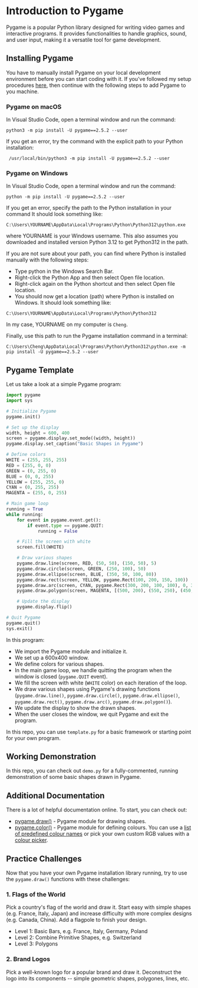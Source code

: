 # Introduction to Pygame

Pygame is a popular Python library designed for writing video games and interactive programs. It provides functionalities to handle graphics, sound, and user input, making it a versatile tool for game development.

## Installing Pygame
You have to manually install Pygame on your local development environment before you can start coding with it. If you've followed my setup procedures [here](https://docs.google.com/document/d/140jEi-QY2gCjiQ8Qbi7BuEOaEHQ6UFc0riZlkPmict4), then continue with the following steps to add Pygame to you machine.

### Pygame on macOS
In Visual Studio Code, open a terminal window and run the command:

```
python3 -m pip install -U pygame==2.5.2 --user
```

If you get an error, try the command with the explicit path to your Python installation:

```
 /usr/local/bin/python3 -m pip install -U pygame==2.5.2 --user
 ```

### Pygame on Windows
In Visual Studio Code, open a terminal window and run the command:

```
python -m pip install -U pygame==2.5.2 --user
```

If you get an error, specify the path to the Python installation in your command It should look something like:

```
C:\Users\YOURNAME\AppData\Local\Programs\Python\Python312\python.exe
```

where YOURNAME is your Windows username. This also assumes you downloaded and installed version Python 3.12 to get Python312 in the path. 

If you are not sure about your path, you can find where Python is installed manually with the following steps:

- Type python in the Windows Search Bar.
- Right-click the Python App and then select Open file location.
- Right-click again on the Python shortcut and then select Open file location.
- You should now get a location (path) where Python is installed on Windows. It should look something like: 

```
C:\Users\YOURNAME\AppData\Local\Programs\Python\Python312 
```

In my case, YOURNAME on my computer is `Cheng`.

Finally, use this path to run the Pygame installation command in a terminal:

```
C:\Users\Cheng\AppData\Local\Programs\Python\Python312\python.exe -m pip install -U pygame==2.5.2 --user
```

## Pygame Template
Let us take a look at a simple Pygame program:

```python
import pygame
import sys

# Initialize Pygame
pygame.init()

# Set up the display
width, height = 600, 400
screen = pygame.display.set_mode((width, height))
pygame.display.set_caption("Basic Shapes in Pygame")

# Define colors
WHITE = (255, 255, 255)
RED = (255, 0, 0)
GREEN = (0, 255, 0)
BLUE = (0, 0, 255)
YELLOW = (255, 255, 0)
CYAN = (0, 255, 255)
MAGENTA = (255, 0, 255)

# Main game loop
running = True
while running:
    for event in pygame.event.get():
        if event.type == pygame.QUIT:
            running = False

    # Fill the screen with white
    screen.fill(WHITE)

    # Draw various shapes
    pygame.draw.line(screen, RED, (50, 50), (150, 50), 5)
    pygame.draw.circle(screen, GREEN, (250, 100), 50)
    pygame.draw.ellipse(screen, BLUE, (350, 50, 100, 80))
    pygame.draw.rect(screen, YELLOW, pygame.Rect(100, 200, 150, 100))
    pygame.draw.arc(screen, CYAN, pygame.Rect(300, 200, 100, 100), 0, 3.14)
    pygame.draw.polygon(screen, MAGENTA, [(500, 200), (550, 250), (450, 250)])

    # Update the display
    pygame.display.flip()

# Quit Pygame
pygame.quit()
sys.exit()
```

In this program:

- We import the Pygame module and initialize it.
- We set up a 600x400 window.
- We define colors for various shapes.
- In the main game loop, we handle quitting the program when the window is closed (`pygame.QUIT` event).
- We fill the screen with white (`WHITE` color) on each iteration of the loop.
- We draw various shapes using Pygame's drawing functions (`pygame.draw.line()`, `pygame.draw.circle()`, `pygame.draw.ellipse()`, `pygame.draw.rect()`, `pygame.draw.arc()`, `pygame.draw.polygon()`).
- We update the display to show the drawn shapes.
- When the user closes the window, we quit Pygame and exit the program.

In this repo, you can use `template.py` for a basic framework or starting point for your own program. 

## Working Demonstration
In this repo, you can check out `demo.py` for a fully-commented, running demonstration of some basic shapes drawn in Pygame.

## Additional Documentation
There is a lot of helpful documentation online. To start, you can check out:
- [pygame.draw()](https://www.pygame.org/docs/ref/draw.html) - Pygame module for drawing shapes.
- [pygame.color()](https://www.pygame.org/docs/ref/color.html) - Pygame module for defining colours. You can use a [list of predefined colour names](https://www.pygame.org/docs/ref/color_list.html) or pick your own custom RGB values with a [colour picker](https://rgbcolorpicker.com/).


## Practice Challenges
Now that you have your own Pygame installation library running, try to use the `pygame.draw()` functions with these challenges:

### 1. Flags of the World
Pick a country's flag of the world and draw it. Start easy with simple shapes (e.g. France, Italy, Japan) and increase difficulty with more complex designs (e.g. Canada, China). Add a flagpole to finish your design.
- Level 1: Basic Bars, e.g. France, Italy, Germany, Poland
- Level 2: Combine Primitive Shapes, e.g. Switzerland
- Level 3: Polygons

### 2. Brand Logos
Pick a well-known logo for a popular brand and draw it. Deconstruct the logo into its components -- simple geometric shapes, polygones, lines, etc.